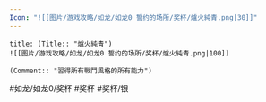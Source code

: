 ```yaml
---
Icon: "![[图片/游戏攻略/如龙/如龙0 誓约的场所/奖杯/爐火純青.png|30]]"
---
```

```ad-common-silver-trophy
title: (Title:: "爐火純青")
![[图片/游戏攻略/如龙/如龙0 誓约的场所/奖杯/爐火純青.png|100]]

(Comment:: "習得所有戰鬥風格的所有能力")
```

#如龙/如龙0/奖杯 #奖杯 #奖杯/银
